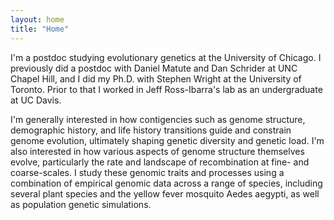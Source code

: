 ```yaml
---
layout: home
title: "Home"
---
```


I'm a postdoc studying evolutionary genetics at the University of Chicago.
I previously did a postdoc with Daniel Matute and Dan Schrider at UNC Chapel Hill, and I did my Ph.D. with Stephen Wright at the University of Toronto. Prior to that I worked in Jeff Ross-Ibarra's lab as an undergraduate at UC Davis.

I'm generally interested in how contigencies such as genome structure, demographic history, and life history transitions guide and constrain genome evolution, ultimately shaping genetic diversity and genetic load.
I'm also interested in how various aspects of genome structure themselves evolve, particularly the rate and landscape of recombination at fine- and coarse-scales.
I study these genomic traits and processes using a combination of empirical genomic data across a range of species, including several plant species and the yellow fever mosquito Aedes aegypti, as well as population genetic simulations.

